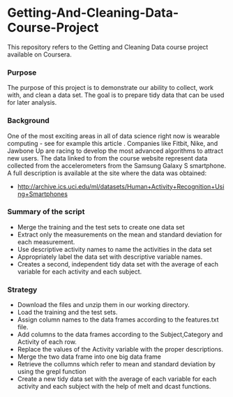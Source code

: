 # Getting-And-Cleaning-Data-Course-Project
 This repository refers to the Getting and Cleaning Data course project available on Coursera.
 
 ### Purpose
 The purpose of this project is to demonstrate our ability to collect, work with, and clean a data set. The goal is to     prepare tidy data that can be used for later analysis.
 
 ### Background
 One of the most exciting areas in all of data science right now is wearable computing - see for example this article . Companies like Fitbit, Nike, and Jawbone Up are racing to develop the most advanced algorithms to attract new users. The data linked to from the course website represent data collected from the accelerometers from the Samsung Galaxy S smartphone. A full description is available at the site where the data was obtained:

* http://archive.ics.uci.edu/ml/datasets/Human+Activity+Recognition+Using+Smartphones

### Summary of the script
* Merge the training and the test sets to create one data set
* Extract only the measurements on the mean and standard deviation for each measurement.
* Use descriptive activity names to name the activities in the data set
* Appropriately label the data set with descriptive variable names.
* Creates a second, independent tidy data set with the average of each variable for each activity and each subject.

### Strategy
* Download the files and unzip them in our working directory.
* Load the training and the test sets.
* Assign column names to the data frames according to the features.txt file.
* Add columns to the data frames according to the Subject,Category and Activity of each row.
* Replace the values of the Activity variable with the proper descriptions.
* Merge the two data frame into one big data frame
* Retrieve the collumns which refer to mean and standard deviation by using the grepl function
* Create a new tidy data set with the average of each variable for each activity and each subject with the help of melt and dcast functions.

